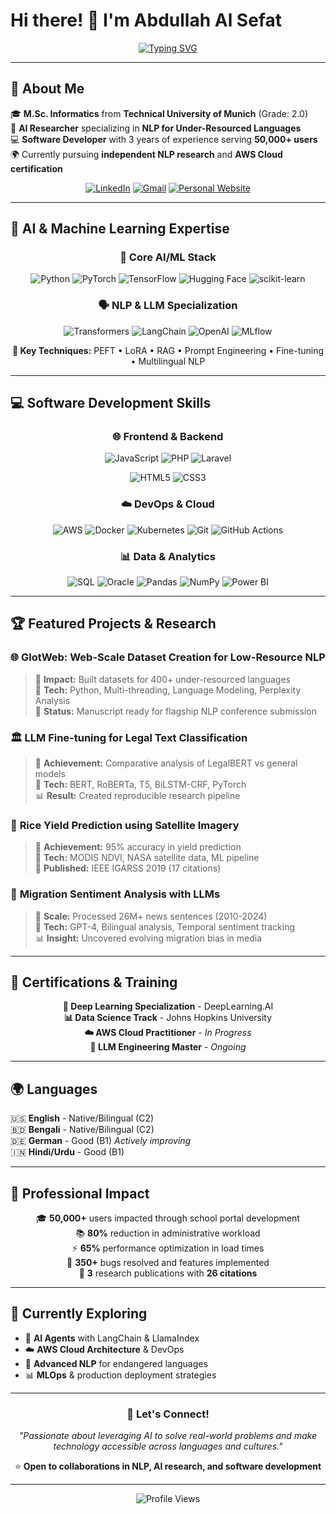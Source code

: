 # Hi there! 👋 I'm Abdullah Al Sefat

<div align="center">
  
[![Typing SVG](https://readme-typing-svg.herokuapp.com?font=Fira+Code&weight=500&size=28&pause=1000&color=2E8B57&center=true&vCenter=true&width=600&lines=NLP+%26+AI+Researcher;Software+Developer;Cloud+Computing+Enthusiast;LLM+Engineer)](https://git.io/typing-svg)

</div>

---

## 🚀 About Me

🎓 **M.Sc. Informatics** from **Technical University of Munich** (Grade: 2.0)  
🔬 **AI Researcher** specializing in **NLP for Under-Resourced Languages**  
💻 **Software Developer** with 3 years of experience serving **50,000+ users**  
🌍 Currently pursuing **independent NLP research** and **AWS Cloud certification**

<div align="center">

[![LinkedIn](https://img.shields.io/badge/LinkedIn-0077B5?style=for-the-badge&logo=linkedin&logoColor=white)](https://linkedin.com/in/abdullah-al-sefat-a74733196)
[![Gmail](https://img.shields.io/badge/Gmail-D14836?style=for-the-badge&logo=gmail&logoColor=white)](mailto:abd.al.sefat@gmail.com)
[![Personal Website](https://img.shields.io/badge/Portfolio-FF5722?style=for-the-badge&logo=google-chrome&logoColor=white)](https://chaosefat.github.io/Resume/)

</div>

---

## 🤖 AI & Machine Learning Expertise

<div align="center">

### 🧠 **Core AI/ML Stack**

![Python](https://img.shields.io/badge/Python-3776AB?style=for-the-badge&logo=python&logoColor=white)
![PyTorch](https://img.shields.io/badge/PyTorch-EE4C2C?style=for-the-badge&logo=pytorch&logoColor=white)
![TensorFlow](https://img.shields.io/badge/TensorFlow-FF6F00?style=for-the-badge&logo=tensorflow&logoColor=white)
![Hugging Face](https://img.shields.io/badge/🤗%20Hugging%20Face-FFD21E?style=for-the-badge&logoColor=black)
![scikit-learn](https://img.shields.io/badge/scikit--learn-F7931E?style=for-the-badge&logo=scikit-learn&logoColor=white)

### 🗣️ **NLP & LLM Specialization**

![Transformers](https://img.shields.io/badge/🤖%20Transformers-FF6B6B?style=for-the-badge&logoColor=white)
![LangChain](https://img.shields.io/badge/🦜%20LangChain-1C3A3A?style=for-the-badge&logoColor=white)
![OpenAI](https://img.shields.io/badge/OpenAI-412991?style=for-the-badge&logo=openai&logoColor=white)
![MLflow](https://img.shields.io/badge/MLflow-0194E2?style=for-the-badge&logo=mlflow&logoColor=white)

**🎯 Key Techniques:** PEFT • LoRA • RAG • Prompt Engineering • Fine-tuning • Multilingual NLP

</div>

---

## 💻 Software Development Skills

<div align="center">

### 🌐 **Frontend & Backend**

![JavaScript](https://img.shields.io/badge/JavaScript-F7DF1E?style=for-the-badge&logo=javascript&logoColor=black)
![PHP](https://img.shields.io/badge/PHP-777BB4?style=for-the-badge&logo=php&logoColor=white)
![Laravel](https://img.shields.io/badge/Laravel-FF2D20?style=for-the-badge&logo=laravel&logoColor=white)

![HTML5](https://img.shields.io/badge/HTML5-E34F26?style=for-the-badge&logo=html5&logoColor=white)
![CSS3](https://img.shields.io/badge/CSS3-1572B6?style=for-the-badge&logo=css3&logoColor=white)

### ☁️ **DevOps & Cloud**

![AWS](https://img.shields.io/badge/AWS-232F3E?style=for-the-badge&logo=amazonaws&logoColor=white)
![Docker](https://img.shields.io/badge/Docker-2496ED?style=for-the-badge&logo=docker&logoColor=white)
![Kubernetes](https://img.shields.io/badge/Kubernetes-326CE5?style=for-the-badge&logo=kubernetes&logoColor=white)
![Git](https://img.shields.io/badge/Git-F05032?style=for-the-badge&logo=git&logoColor=white)
![GitHub Actions](https://img.shields.io/badge/GitHub%20Actions-2088FF?style=for-the-badge&logo=github-actions&logoColor=white)

### 📊 **Data & Analytics**

![SQL](https://img.shields.io/badge/SQL-4479A1?style=for-the-badge&logo=mysql&logoColor=white)
![Oracle](https://img.shields.io/badge/Oracle-F80000?style=for-the-badge&logo=oracle&logoColor=white)
![Pandas](https://img.shields.io/badge/Pandas-150458?style=for-the-badge&logo=pandas&logoColor=white)
![NumPy](https://img.shields.io/badge/NumPy-013243?style=for-the-badge&logo=numpy&logoColor=white)
![Power BI](https://img.shields.io/badge/Power%20BI-F2C811?style=for-the-badge&logo=powerbi&logoColor=black)

</div>

---

## 🏆 Featured Projects & Research

### 🌐 **GlotWeb: Web-Scale Dataset Creation for Low-Resource NLP**
> 🎯 **Impact:** Built datasets for 400+ under-resourced languages  
> 🔧 **Tech:** Python, Multi-threading, Language Modeling, Perplexity Analysis  
> 📄 **Status:** Manuscript ready for flagship NLP conference submission

### 🏛️ **LLM Fine-tuning for Legal Text Classification**
> 🎯 **Achievement:** Comparative analysis of LegalBERT vs general models  
> 🔧 **Tech:** BERT, RoBERTa, T5, BiLSTM-CRF, PyTorch  
> 📊 **Result:** Created reproducible research pipeline

### 🌾 **Rice Yield Prediction using Satellite Imagery**
> 🎯 **Achievement:** 95% accuracy in yield prediction  
> 🔧 **Tech:** MODIS NDVI, NASA satellite data, ML pipeline  
> 📖 **Published:** IEEE IGARSS 2019 (17 citations)

### 📰 **Migration Sentiment Analysis with LLMs**
> 🎯 **Scale:** Processed 26M+ news sentences (2010-2024)  
> 🔧 **Tech:** GPT-4, Bilingual analysis, Temporal sentiment tracking  
> 📊 **Insight:** Uncovered evolving migration bias in media

---

## 🏅 Certifications & Training

<div align="center">

**🧠 Deep Learning Specialization** - DeepLearning.AI  
**📊 Data Science Track** - Johns Hopkins University  
**☁️ AWS Cloud Practitioner** - *In Progress*  
**🤖 LLM Engineering Master** - *Ongoing*

</div>

---

## 🌍 Languages

🇺🇸 **English** - Native/Bilingual (C2)  
🇧🇩 **Bengali** - Native/Bilingual (C2)  
🇩🇪 **German** - Good (B1) *Actively improving*  
🇮🇳 **Hindi/Urdu** - Good (B1)

---

## 💼 Professional Impact

<div align="center">

🎓 **50,000+** users impacted through school portal development  
📚 **80%** reduction in administrative workload  
⚡ **65%** performance optimization in load times  
🐛 **350+** bugs resolved and features implemented  
📄 **3** research publications with **26 citations**

</div>

---

## 🔮 Currently Exploring

- 🤖 **AI Agents** with LangChain & LlamaIndex
- ☁️ **AWS Cloud Architecture** & DevOps
- 🧠 **Advanced NLP** for endangered languages
- 📊 **MLOps** & production deployment strategies

---

<div align="center">

### 💬 Let's Connect!

*"Passionate about leveraging AI to solve real-world problems and make technology accessible across languages and cultures."*

⭐ **Open to collaborations in NLP, AI research, and software development**

</div>

---

<div align="center">

![Profile Views](https://komarev.com/ghpvc/?username=yourusername&color=brightgreen&style=flat-square)

</div>
